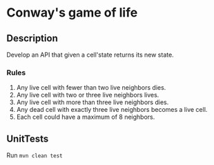 # Conway's game of life

## Description

Develop an API that given a cell'state returns its new state.

### Rules
1. Any live cell with fewer than two live neighbors dies.
2. Any live cell with two or three live neighbors lives.
3. Any live cell with more than three live neighbors dies.
4. Any dead cell with exactly three live neighbors becomes a live cell.
5. Each cell could have a maximum of 8 neighbors.

## UnitTests
Run `mvn clean test`

